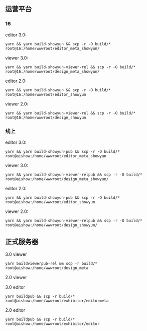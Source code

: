 ## 运营平台

### 16

editor 3.0:

```shell
yarn && yarn build-showyun && scp -r -O build/* root@16:/home/wwwroot/editor_meta_showyun/
```

viewer 3.0:

```shell
yarn && yarn build-showyun-viewer-rel && scp -r -O build/* root@16:/home/wwwroot/design_meta_showyun/
```

editor 2.0:

```shell
yarn && yarn build-showyun && scp -r -O build/* root@16:/home/wwwroot/editor_showyun
```

viewer 2.0:

```shell
yarn && yarn build-showyun-viewer-rel && scp -r -O build/* root@16:/home/wwwroot/design_showyun
```

### 线上

editor 3.0:

```shell
yarn && yarn build-showyun-pub && scp -r -O build/* root@aishow:/home/wwwroot/editor_meta_showyun
```

viewer 3.0: 

```shell
yarn && yarn build-showyun-viewer-relpub && scp -r -O build/* root@aishow:/home/wwwroot/design_meta_showyun/
```

editor 2.0:

```shell
yarn && yarn build-showyun-pub && scp -r -O build/* root@aishow:/home/wwwroot/editor_showyun
```

viewer 2.0:

```shell
yarn && yarn build-showyun-viewer-relpub && scp -r -O build/* root@aishow:/home/wwwroot/design_showyun/
```

## 正式服务器

3.0 viewer

```shell
yarn buildviewerpub-rel && scp -r build/* root@aishow:/home/wwwroot/design_meta
```

2.0 viewer


3.0 editor

```shell
yarn buildpub && scp -r build/* root@aishow:/home/wwwroot/exhibitor/editormeta
```

2.0 editor

```shell
yarn buildpub && scp -r build/* root@aishow:/home/wwwroot/exhibitor/editor
```